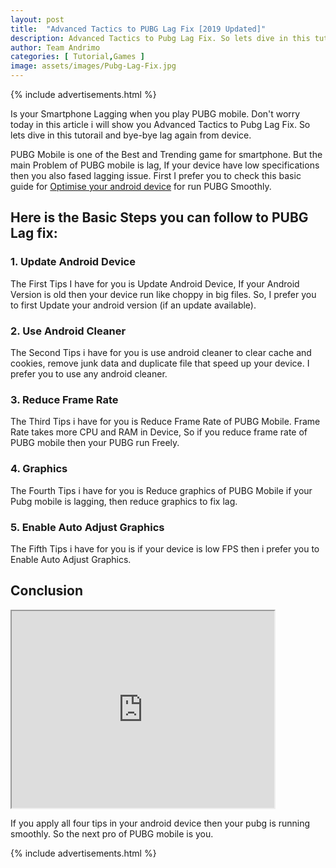```yaml
---
layout: post
title:  "Advanced Tactics to PUBG Lag Fix [2019 Updated]"
description: Advanced Tactics to Pubg Lag Fix. So lets dive in this tutorail and bye-bye lag again from device.
author: Team Andrimo
categories: [ Tutorial,Games ]
image: assets/images/Pubg-Lag-Fix.jpg
---
```

{% include advertisements.html %}

Is your Smartphone Lagging when you play PUBG mobile. Don't worry today in this article i will show you Advanced Tactics to Pubg Lag Fix. So lets dive in this tutorail and bye-bye lag again from device.

PUBG Mobile is one of the Best and Trending game for smartphone. But the main Problem of PUBG mobile is lag, If your device have low specifications then you also fased lagging issue. First I prefer you to check this basic guide for [Optimise your android device](https://www.andrimo.com/optimise-android/) for run PUBG Smoothly.

## Here is the Basic Steps you can follow to PUBG Lag fix:

### 1. Update Android Device
 
The First Tips I have for you is Update Android Device, If your Android Version is old then your device run like choppy in big files. So, I prefer you to first Update your android version (if an update available).

### 2. Use Android Cleaner

The Second Tips i have for you is use android cleaner to clear cache and cookies, remove junk data and duplicate file that speed up your device. I prefer you to use any android cleaner. 

### 3. Reduce Frame Rate 

The Third Tips i have for you is Reduce Frame Rate of PUBG Mobile. Frame Rate takes more CPU and RAM in Device, So if you reduce frame rate of PUBG mobile then your PUBG run Freely.

### 4. Graphics

The Fourth Tips i have for you is Reduce graphics of PUBG Mobile if your Pubg mobile is lagging, then reduce graphics to fix lag.

### 5. Enable Auto Adjust Graphics

The Fifth Tips i have for you is if your device is low FPS then i prefer you to Enable Auto Adjust Graphics.

## Conclusion

<iframe width="420" height="315"
src="https://youtu.be/t6N7LvOL590">
</iframe>

If you apply all four tips in your android device then your pubg is running smoothly. So the next pro of PUBG mobile is you.

{% include advertisements.html %}
